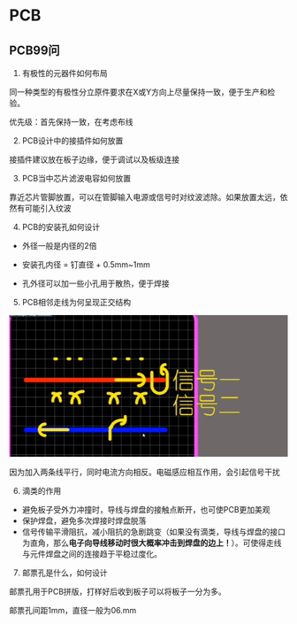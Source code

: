 # PCB

## PCB99问

1. 有极性的元器件如何布局

同一种类型的有极性分立原件要求在X或Y方向上尽量保持一致，便于生产和检验。

优先级：首先保持一致，在考虑布线

2. PCB设计中的接插件如何放置

接插件建议放在板子边缘，便于调试以及板级连接

3. PCB当中芯片滤波电容如何放置

靠近芯片管脚放置，可以在管脚输入电源或信号时对纹波滤除。如果放置太远，依然有可能引入纹波

4. PCB的安装孔如何设计

- 外径一般是内径的2倍

- 安装孔内径 = 钉直径 + 0.5mm~1mm

- 孔外径可以加一些小孔用于散热，便于焊接

5. PCB相邻走线为何呈现正交结构

![为什么布线正交](.\fictures\为什么布线正交.png)

因为加入两条线平行，同时电流方向相反。电磁感应相互作用，会引起信号干扰

6. 滴类的作用

- 避免板子受外力冲撞时，导线与焊盘的接触点断开，也可使PCB更加美观
- 保护焊盘，避免多次焊接时焊盘脱落
- 信号传输平滑阻抗，减小阻抗的急剧跳变（如果没有滴类，导线与焊盘的接口为直角，那么**电子向导线移动时很大概率冲击到焊盘的边上！**）。可使得走线与元件焊盘之间的连接趋于平稳过度化。

7. 邮票孔是什么，如何设计

邮票孔用于PCB拼版，打样好后收到板子可以将板子一分为多。

邮票孔间距1mm，直径一般为06.mm



